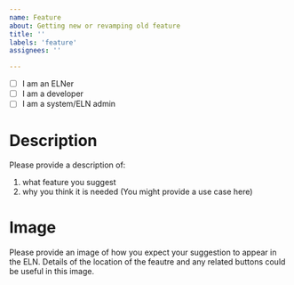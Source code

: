 ```yaml
---
name: Feature
about: Getting new or revamping old feature
title: ''
labels: 'feature'
assignees: ''

---
```

- [ ] I am an ELNer
- [ ] I am a developer
- [ ] I am a system/ELN admin

# Description
Please provide a description of:
1. what feature you suggest
2. why you think it is needed (You might provide a use case here)

# Image
Please provide an image of how you expect your suggestion to appear in the ELN. 
Details of the location of the feautre and any related buttons could be useful in this image.
